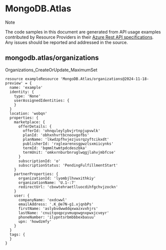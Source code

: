 # MongoDB.Atlas
  
> [!NOTE]
> The code samples in this document are generated from API usage examples contributed by Resource Providers in their [Azure Rest API specifications](https://github.com/Azure/azure-rest-api-specs). Any issues should be reported and addressed in the source.


## mongodb.atlas/organizations

Organizations_CreateOrUpdate_MaximumSet
```bicep
resource exampleResource 'MongoDB.Atlas/organizations@2024-11-18-preview' = {
  name: 'example'
  identity: {
    type: 'None'
    userAssignedIdentities: {
    }
  }
  location: 'wobqn'
  properties: {
    marketplace: {
      offerDetails: {
        offerId: 'ohnquleylybvjrtnpjupvwlk'
        planId: 'obhxnhvrtbcnoovgofbs'
        planName: 'lkwdzpfhvjezjusrqzyftcikxdt'
        publisherId: 'rxglearenxsgpwzlsxmiicynks'
        termId: 'bqmmltwmtpdcdeszbka'
        termUnit: 'omkxrnburbnruglwqgjlahvjmbfcse'
      }
      subscriptionId: 'o'
      subscriptionStatus: 'PendingFulfillmentStart'
    }
    partnerProperties: {
      organizationId: 'lyombjlhvwxithkiy'
      organizationName: 'U.1-:7'
      redirectUrl: 'cbxwtehraetlluocdihfgchvjzockn'
    }
    user: {
      companyName: 'oxdcwwl'
      emailAddress: '.K_@e7N-g1.xjqnbPs'
      firstName: 'aslybvdwwddqxwazxvxhjrs'
      lastName: 'cnuitqoqpcyvmuqowgnxpwxjcveyr'
      phoneNumber: 'ilypntsrbmbbbexbasuu'
      upn: 'howdzmfy'
    }
  }
  tags: {
  }
}
```
